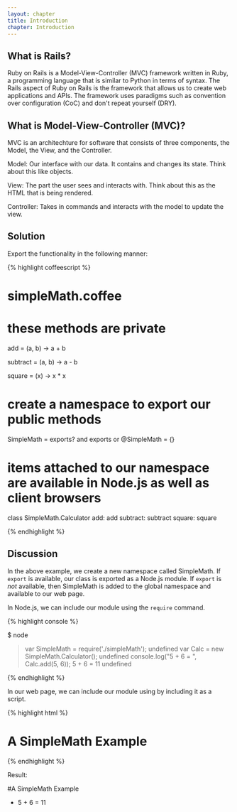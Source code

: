 ```yaml
---
layout: chapter
title: Introduction
chapter: Introduction
---
```

## What is Rails?

Ruby on Rails is a Model-View-Controller (MVC) framework written in Ruby,
a programming language that is similar to Python in terms of syntax.
The Rails aspect of Ruby on Rails is the framework that allows us to
create web applications and APIs.  The framework uses paradigms such as
convention over configuration (CoC) and don't repeat yourself (DRY).

## What is Model-View-Controller (MVC)?
MVC is an architechture for software that consists of three components,
the Model, the View, and the Controller.

Model: Our interface with our data.  It contains and changes its state.
Think about this like objects.

View:  The part the user sees and interacts with.  Think about this as the
HTML that is being rendered.

Controller:  Takes in commands and interacts with the model to update
the view.

## Solution

Export the functionality in the following manner:

{% highlight coffeescript %}

# simpleMath.coffee

# these methods are private
add = (a, b) ->
  a + b

subtract = (a, b) ->
  a - b

square = (x) ->
  x * x

# create a namespace to export our public methods
SimpleMath = exports? and exports or @SimpleMath = {}

# items attached to our namespace are available in Node.js as well as client browsers
class SimpleMath.Calculator
  add: add
  subtract: subtract
  square: square

{% endhighlight %}

## Discussion

In the above example, we create a new namespace called SimpleMath.  If `export` is available, our class is exported as a Node.js module.  If `export` is *not* available, then SimpleMath is added to the global namespace and available to our web page.

In Node.js, we can include our module using the `require` command.

{% highlight console %}

$ node

> var SimpleMath = require('./simpleMath');
undefined
> var Calc = new SimpleMath.Calculator();
undefined
> console.log("5 + 6 = ", Calc.add(5, 6));
5 + 6 =  11
undefined
> 

{% endhighlight %}

In our web page, we can include our module using by including it as a script.

{% highlight html %}

<!DOCTYPE HTML>
<html lang="en-US">
<head>
  <meta charset="UTF-8">
  <title>SimpleMath Module Example</title>
  <script src="http://ajax.googleapis.com/ajax/libs/jquery/1.7.2/jquery.min.js"></script>
  <script src="simpleMath.js"></script>
  <script>
    jQuery(document).ready(function (){
      var Calculator = new SimpleMath.Calculator();
      var result = $('<li>').html("5 + 6 = " + Calculator.add(5, 6));
      $('#SampleResults').append(result); 
    });
  </script>
</head>
<body>
  <h1>A SimpleMath Example</h1>
  <ul id="SampleResults"></ul>
</body>
</html>

{% endhighlight %}

Result:

#A SimpleMath Example
* 5 + 6 = 11
